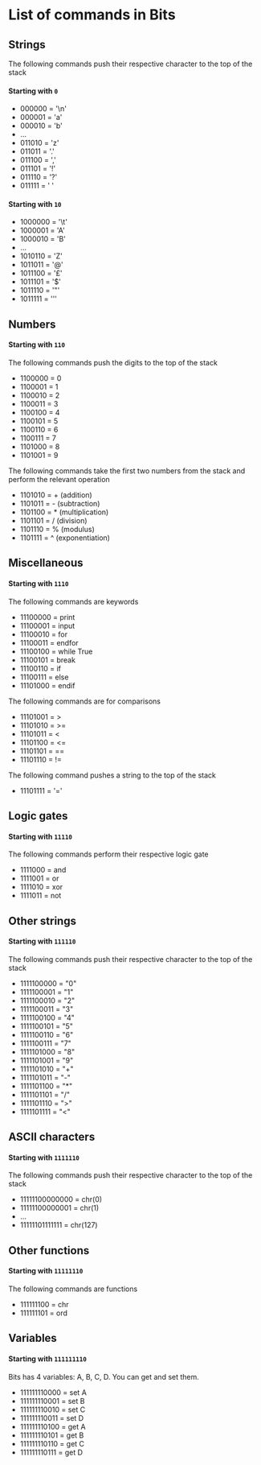 # List of commands in Bits

## Strings

The following commands push their respective character to the top of the stack

#### Starting with `0`

* 000000 = '\n'
* 000001 = 'a'
* 000010 = 'b'
* ...
* 011010 = 'z'
* 011011 = '.'
* 011100 = ','
* 011101 = '!'
* 011110 = '?'
* 011111 = ' '
  
#### Starting with `10`

* 1000000 = '\t'
* 1000001 = 'A'
* 1000010 = 'B'
* ...
* 1010110 = 'Z'
* 1011011 = '@'
* 1011100 = '£'
* 1011101 = '$'
* 1011110 = '"'
* 1011111 = '\''

## Numbers

#### Starting with `110`

The following commands push the digits to the top of the stack

* 1100000 = 0
* 1100001 = 1
* 1100010 = 2
* 1100011 = 3
* 1100100 = 4
* 1100101 = 5
* 1100110 = 6
* 1100111 = 7
* 1101000 = 8
* 1101001 = 9

The following commands take the first two numbers from the stack and perform the relevant operation

* 1101010 = + (addition)
* 1101011 = - (subtraction)
* 1101100 = * (multiplication)
* 1101101 = / (division)
* 1101110 = % (modulus)
* 1101111 = ^ (exponentiation)

## Miscellaneous

#### Starting with `1110`

The following commands are keywords

* 11100000 = print
* 11100001 = input
* 11100010 = for
* 11100011 = endfor
* 11100100 = while True
* 11100101 = break
* 11100110 = if
* 11100111 = else
* 11101000 = endif

The following commands are for comparisons

* 11101001 = >
* 11101010 = >=
* 11101011 = <
* 11101100 = <=
* 11101101 = ==
* 11101110 = !=

The following command pushes a string to the top of the stack

* 11101111 = '='

## Logic gates

#### Starting with `11110`

The following commands perform their respective logic gate

* 1111000 = and
* 1111001 = or
* 1111010 = xor
* 1111011 = not

## Other strings

#### Starting with `111110`

The following commands push their respective character to the top of the stack

* 1111100000 = "0"
* 1111100001 = "1"
* 1111100010 = "2"
* 1111100011 = "3"
* 1111100100 = "4"
* 1111100101 = "5"
* 1111100110 = "6"
* 1111100111 = "7"
* 1111101000 = "8"
* 1111101001 = "9"
* 1111101010 = "+"
* 1111101011 = "-"
* 1111101100 = "*"
* 1111101101 = "/"
* 1111101110 = ">"
* 1111101111 = "<"

## ASCII characters

#### Starting with `1111110`

The following commands push their respective character to the top of the stack

* 11111100000000 = chr(0)
* 11111100000001 = chr(1)
* ...
* 11111101111111 = chr(127)

## Other functions

#### Starting with `11111110`

The following commands are functions

* 111111100 = chr
* 111111101 = ord

## Variables

#### Starting with `111111110`

Bits has 4 variables: A, B, C, D. You can get and set them.

* 111111110000 = set A
* 111111110001 = set B
* 111111110010 = set C
* 111111110011 = set D
* 111111110100 = get A
* 111111110101 = get B
* 111111110110 = get C
* 111111110111 = get D
